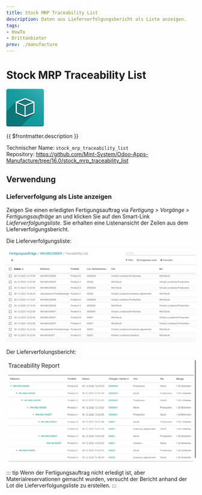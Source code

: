 ```yaml
---
title: Stock MRP Traceability List
description: Daten aus Lieferverfolgungsbericht als Liste anzeigen.
tags:
- HowTo
- Drittanbieter
prev: ./manufacture
---
```

# Stock MRP Traceability List
![icon_oms_box](attachments/icon_oms_box.png)

{{ $frontmatter.description }}

Technischer Name: `stock_mrp_traceability_list`\
Repository: <https://github.com/Mint-System/Odoo-Apps-Manufacture/tree/16.0/stock_mrp_traceability_list>


## Verwendung

### Lieferverfolgung als Liste anzeigen

Zeigen Sie einen erledigten Fertigungsauftrag via *Fertigung > Vorgänge > Fertigungsaufträge* an und klicken Sie auf den Smart-Link *Lieferverfolgungsliste*. Sie erhalten eine Listenansicht der Zeilen aus dem Lieferverfolgungsbericht.

Die Lieferverfolgungsliste:

![](attachments/Stock%20MRP%20Traceability%20List.png)

Der Lieferverfolungsbericht:

![](attachments/Stock%20MRP%20Traceability%20List%20Report.png)

::: tip
Wenn der Fertigungsauftrag nicht erledigt ist, aber Materialreservationen gemacht wurden, versucht der Bericht anhand der Lot die Lieferverfolgungsliste zu erstellen.
:::